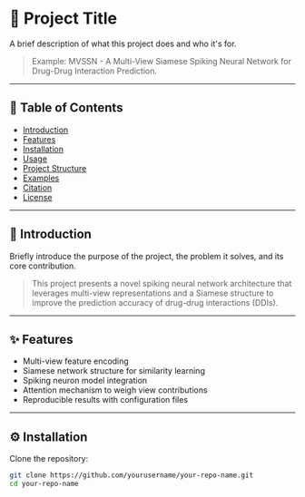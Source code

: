 # 🚀 Project Title

A brief description of what this project does and who it's for.

> Example: MVSSN - A Multi-View Siamese Spiking Neural Network for Drug-Drug Interaction Prediction.

---

## 📂 Table of Contents

- [Introduction](#introduction)
- [Features](#features)
- [Installation](#installation)
- [Usage](#usage)
- [Project Structure](#project-structure)
- [Examples](#examples)
- [Citation](#citation)
- [License](#license)

---

## 📘 Introduction

Briefly introduce the purpose of the project, the problem it solves, and its core contribution.

> This project presents a novel spiking neural network architecture that leverages multi-view representations and a Siamese structure to improve the prediction accuracy of drug-drug interactions (DDIs).

---

## ✨ Features

- Multi-view feature encoding
- Siamese network structure for similarity learning
- Spiking neuron model integration
- Attention mechanism to weigh view contributions
- Reproducible results with configuration files

---

## ⚙️ Installation

Clone the repository:

```bash
git clone https://github.com/yourusername/your-repo-name.git
cd your-repo-name


